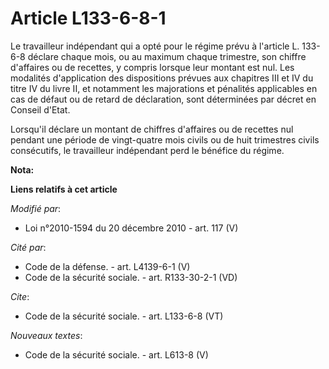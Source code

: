 # Article L133-6-8-1

Le travailleur indépendant qui a opté pour le régime prévu à l'article L. 133-6-8 déclare chaque mois, ou au maximum chaque
trimestre, son chiffre d'affaires ou de recettes, y compris lorsque leur montant est nul. Les modalités d'application des
dispositions prévues aux chapitres III et IV du titre IV du livre II, et notamment les majorations et pénalités applicables
en cas de défaut ou de retard de déclaration, sont déterminées par décret en Conseil d'Etat. 

Lorsqu'il déclare un montant de chiffres d'affaires ou de recettes nul pendant une période de vingt-quatre mois civils ou de
huit trimestres civils consécutifs, le travailleur indépendant perd le bénéfice du régime.

**Nota:**



**Liens relatifs à cet article**

_Modifié par_:

  - Loi n°2010-1594 du 20 décembre 2010 - art. 117 (V)

_Cité par_:

  - Code de la défense. - art. L4139-6-1 (V)
  - Code de la sécurité sociale. - art. R133-30-2-1 (VD)

_Cite_:

  - Code de la sécurité sociale. - art. L133-6-8 (VT)

_Nouveaux textes_:

  - Code de la sécurité sociale. - art. L613-8 (V)
